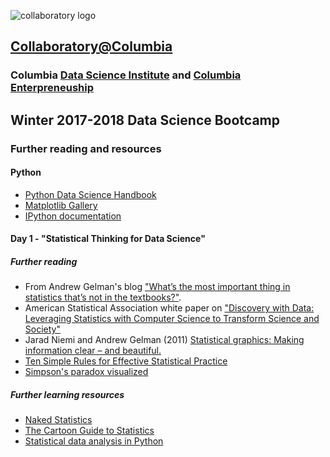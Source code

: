 ![collaboratory logo](../../Misc-files/collaboratory.png)

## [Collaboratory@Columbia](http://collaboratory.columbia.edu/)
### Columbia [Data Science Institute](http://datascience.columbia.edu/) and [Columbia Enterpreneuship](http://entrepreneurship.columbia.edu/)
## Winter 2017-2018 Data Science Bootcamp

### Further reading and resources

#### Python
+ [Python Data Science Handbook](https://github.com/DS-BootCamp-Collaboratory-Columbia/AY2017-2018-Winter/blob/master/Bootcamp-materials/Course-Info.md#day-1-january-8th-2018-introduction-to-data-science)
+ [Matplotlib Gallery](https://matplotlib.org/index.html)
+ [IPython documentation](http://ipython.readthedocs.io/en/stable/index.html)

#### Day 1 - "Statistical Thinking for Data Science" 

##### Further reading 
+ From Andrew Gelman's blog ["What’s the most important thing in statistics that’s not in the textbooks?"](http://andrewgelman.com/2015/04/28/whats-important-thing-statistics-thats-not-textbooks/#.Wkla7sHsCrs.twitter).
+ American Statistical Association white paper on ["Discovery with Data: Leveraging Statistics with Computer Science to Transform Science and Society"](http://www.amstat.org/asa/files/pdfs/POL-BigDataStatisticsJune2014.pdf)
+ Jarad Niemi and Andrew Gelman (2011) [Statistical graphics: Making information clear – and beautiful.](http://www.stat.columbia.edu/~gelman/research/published/Niemi_GraphicsInformation.pdf)
+ [Ten Simple Rules for Effective Statistical Practice](http://journals.plos.org/ploscompbiol/article?id=10.1371/journal.pcbi.1004961)
+ [Simpson's paradox visualized](http://vudlab.com/simpsons/)

##### Further learning resources

+ [Naked Statistics](https://www.amazon.com/Naked-Statistics-Stripping-Dread-Data/dp/1480590185)
+ [The Cartoon Guide to Statistics](https://www.amazon.com/Cartoon-Guide-Statistics-Larry-Gonick/dp/0062731025/ref=pd_lpo_sbs_14_t_1?_encoding=UTF8&psc=1&refRID=0HR75M658Z4B13JK51XA)
+ [Statistical data analysis in Python](https://github.com/fonnesbeck/statistical-analysis-python-tutorial)

